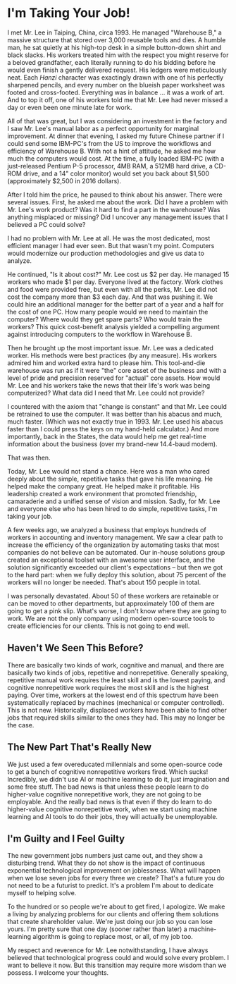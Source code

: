 # I'm Taking Your Job!

I met Mr. Lee in Taiping, China, circa 1993\. He managed "Warehouse B," a massive structure that stored over 3,000 reusable tools and dies. A humble man, he sat quietly at his high-top desk in a simple button-down shirt and black slacks. His workers treated him with the respect you might reserve for a beloved grandfather, each literally running to do his bidding before he would even finish a gently delivered request. His ledgers were meticulously neat. Each _Hanzi_ character was exactingly drawn with one of his perfectly sharpened pencils, and every number on the blueish paper worksheet was footed and cross-footed. Everything was in balance … it was a work of art. And to top it off, one of his workers told me that Mr. Lee had never missed a day or even been one minute late for work.

All of that was great, but I was considering an investment in the factory and I saw Mr. Lee's manual labor as a perfect opportunity for marginal improvement. At dinner that evening, I asked my future Chinese partner if I could send some IBM-PC's from the US to improve the workflows and efficiency of Warehouse B. With not a hint of attitude, he asked me how much the computers would cost. At the time, a fully loaded IBM-PC (with a just-released Pentium P-5 processor, 4MB RAM, a 512MB hard drive, a CD-ROM drive, and a 14" color monitor) would set you back about $1,500 (approximately $2,500 in 2016 dollars).

After I told him the price, he paused to think about his answer. There were several issues. First, he asked me about the work. Did I have a problem with Mr. Lee's work product? Was it hard to find a part in the warehouse? Was anything misplaced or missing? Did I uncover any management issues that I believed a PC could solve?

I had no problem with Mr. Lee at all. He was the most dedicated, most efficient manager I had ever seen. But that wasn't my point. Computers would modernize our production methodologies and give us data to analyze.

He continued, "Is it about cost?" Mr. Lee cost us $2 per day. He managed 15 workers who made $1 per day. Everyone lived at the factory. Work clothes and food were provided free, but even with all the perks, Mr. Lee did not cost the company more than $3 each day. And that was pushing it. We could hire an additional manager for the better part of a year and a half for the cost of one PC. How many people would we need to maintain the computer? Where would they get spare parts? Who would train the workers? This quick cost-benefit analysis yielded a compelling argument against introducing computers to the workflow in Warehouse B.

Then he brought up the most important issue. Mr. Lee was a dedicated worker. His methods were best practices (by any measure). His workers admired him and worked extra hard to please him. This tool-and-die warehouse was run as if it were "the" core asset of the business and with a level of pride and precision reserved for "actual" core assets. How would Mr. Lee and his workers take the news that their life's work was being computerized? What data did I need that Mr. Lee could not provide?

I countered with the axiom that "change is constant" and that Mr. Lee could be retrained to use the computer. It was better than his abacus and much, much faster. (Which was not exactly true in 1993\. Mr. Lee used his abacus faster than I could press the keys on my hand-held calculator.) And more importantly, back in the States, the data would help me get real-time information about the business (over my brand-new 14.4-baud modem).

That was then.

Today, Mr. Lee would not stand a chance. Here was a man who cared deeply about the simple, repetitive tasks that gave his life meaning. He helped make the company great. He helped make it profitable. His leadership created a work environment that promoted friendship, camaraderie and a unified sense of vision and mission. Sadly, for Mr. Lee and everyone else who has been hired to do simple, repetitive tasks, I'm taking your job.

A few weeks ago, we analyzed a business that employs hundreds of workers in accounting and inventory management. We saw a clear path to increase the efficiency of the organization by automating tasks that most companies do not believe can be automated. Our in-house solutions group created an exceptional toolset with an awesome user interface, and the solution significantly exceeded our client's expectations – but then we got to the hard part: when we fully deploy this solution, about 75 percent of the workers will no longer be needed. That's about 150 people in total.

I was personally devastated. About 50 of these workers are retainable or can be moved to other departments, but approximately 100 of them are going to get a pink slip. What's worse, I don't know where they are going to work. We are not the only company using modern open-source tools to create efficiencies for our clients. This is not going to end well.

## Haven't We Seen This Before?

There are basically two kinds of work, cognitive and manual, and there are basically two kinds of jobs, repetitive and nonrepetitive. Generally speaking, repetitive manual work requires the least skill and is the lowest paying, and cognitive nonrepetitive work requires the most skill and is the highest paying. Over time, workers at the lowest end of this spectrum have been systematically replaced by machines (mechanical or computer controlled). This is not new. Historically, displaced workers have been able to find other jobs that required skills similar to the ones they had. This may no longer be the case.

## The New Part That's Really New

We just used a few overeducated millennials and some open-source code to get a bunch of cognitive nonrepetitive workers fired. Which sucks! Incredibly, we didn't use AI or machine learning to do it, just imagination and some free stuff. The bad news is that unless these people learn to do higher-value cognitive nonrepetitive work, they are not going to be employable. And the really bad news is that even if they do learn to do higher-value cognitive nonrepetitive work, when we start using machine learning and AI tools to do their jobs, they will actually be unemployable.

## I'm Guilty and I Feel Guilty

The new government jobs numbers just came out, and they show a disturbing trend. What they do not show is the impact of continuous exponential technological improvement on joblessness. What will happen when we lose seven jobs for every three we create? That's a future you do not need to be a futurist to predict. It's a problem I'm about to dedicate myself to helping solve.

To the hundred or so people we're about to get fired, I apologize. We make a living by analyzing problems for our clients and offering them solutions that create shareholder value. We're just doing our job so you can lose yours. I'm pretty sure that one day (sooner rather than later) a machine-learning algorithm is going to replace most, or all, of my job too.

My respect and reverence for Mr. Lee notwithstanding, I have always believed that technological progress could and would solve every problem. I want to believe it now. But this transition may require more wisdom than we possess. I welcome your thoughts.
